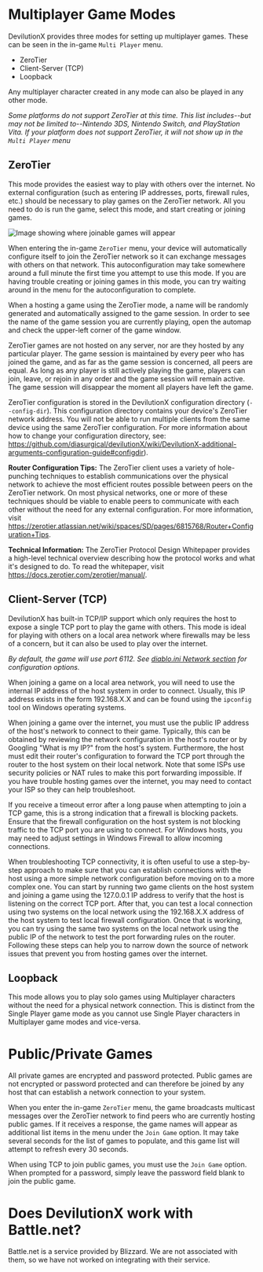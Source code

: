 # Multiplayer Game Modes

DevilutionX provides three modes for setting up multiplayer games. These can be seen in the in-game `Multi Player` menu.

* ZeroTier
* Client-Server (TCP)
* Loopback

Any multiplayer character created in any mode can also be played in any other mode.

*Some platforms do not support ZeroTier at this time. This list includes--but may not be limited to--Nintendo 3DS, Nintendo Switch, and PlayStation Vita. If your platform does not support ZeroTier, it will not show up in the `Multi Player` menu*

## ZeroTier

This mode provides the easiest way to play with others over the internet. No external configuration (such as entering IP addresses, ports, firewall rules, etc.) should be necessary to play games on the ZeroTier network. All you need to do is run the game, select this mode, and start creating or joining games.

![Image showing where joinable games will appear](https://media.discordapp.net/attachments/851552676033724437/906573763204755486/unknown.png)

When entering the in-game `ZeroTier` menu, your device will automatically configure itself to join the ZeroTier network so it can exchange messages with others on that network. This autoconfiguration may take somewhere around a full minute the first time you attempt to use this mode. If you are having trouble creating or joining games in this mode, you can try waiting around in the menu for the autoconfiguration to complete.

When a hosting a game using the ZeroTier mode, a name will be randomly generated and automatically assigned to the game session. In order to see the name of the game session you are currently playing, open the automap and check the upper-left corner of the game window.

ZeroTier games are not hosted on any server, nor are they hosted by any particular player. The game session is maintained by every peer who has joined the game, and as far as the game session is concerned, all peers are equal. As long as any player is still actively playing the game, players can join, leave, or rejoin in any order and the game session will remain active. The game session will disappear the moment all players have left the game.

ZeroTier configuration is stored in the DevilutionX configuration directory (`--config-dir`). This configuration directory contains your device's ZeroTier network address. You will not be able to run multiple clients from the same device using the same ZeroTier configuration. For more information about how to change your configuration directory, see: https://github.com/diasurgical/devilutionX/wiki/DevilutionX-additional-arguments-configuration-guide#configdir).

**Router Configuration Tips:** The ZeroTier client uses a variety of hole-punching techniques to establish communications over the physical network to achieve the most efficient routes possible between peers on the ZeroTier network. On most physical networks, one or more of these techniques should be viable to enable peers to communicate with each other without the need for any external configuration. For more information, visit https://zerotier.atlassian.net/wiki/spaces/SD/pages/6815768/Router+Configuration+Tips.

**Technical Information:** The ZeroTier Protocol Design Whitepaper provides a high-level technical overview describing how the protocol works and what it's designed to do. To read the whitepaper, visit https://docs.zerotier.com/zerotier/manual/.

## Client-Server (TCP)

DevilutionX has built-in TCP/IP support which only requires the host to expose a single TCP port to play the game with others. This mode is ideal for playing with others on a local area network where firewalls may be less of a concern, but it can also be used to play over the internet.

*By default, the game will use port 6112. See [diablo.ini Network section](https://github.com/diasurgical/devilutionX/wiki/DevilutionX-diablo.ini-configuration-guide#Network) for configuration options.*

When joining a game on a local area network, you will need to use the internal IP address of the host system in order to connect. Usually, this IP address exists in the form 192.168.X.X and can be found using the `ipconfig` tool on Windows operating systems.

When joining a game over the internet, you must use the public IP address of the host's network to connect to their game. Typically, this can be obtained by reviewing the network configuration in the host's router or by Googling "What is my IP?" from the host's system. Furthermore, the host must edit their router's configuration to forward the TCP port through the router to the host system on their local network. Note that some ISPs use security policies or NAT rules to make this port forwarding impossible. If you have trouble hosting games over the internet, you may need to contact your ISP so they can help troubleshoot.

If you receive a timeout error after a long pause when attempting to join a TCP game, this is a strong indication that a firewall is blocking packets. Ensure that the firewall configuration on the host system is not blocking traffic to the TCP port you are using to connect. For Windows hosts, you may need to adjust settings in Windows Firewall to allow incoming connections.

When troubleshooting TCP connectivity, it is often useful to use a step-by-step approach to make sure that you can establish connections with the host using a more simple network configuration before moving on to a more complex one. You can start by running two game clients on the host system and joining a game using the 127.0.0.1 IP address to verify that the host is listening on the correct TCP port. After that, you can test a local connection using two systems on the local network using the 192.168.X.X address of the host system to test local firewall configuration. Once that is working, you can try using the same two systems on the local network using the public IP of the network to test the port forwarding rules on the router. Following these steps can help you to narrow down the source of network issues that prevent you from hosting games over the internet.

## Loopback

This mode allows you to play solo games using Multiplayer characters without the need for a physical network connection. This is distinct from the Single Player game mode as you cannot use Single Player characters in Multiplayer game modes and vice-versa.

# Public/Private Games

All private games are encrypted and password protected. Public games are not encrypted or password protected and can therefore be joined by any host that can establish a network connection to your system.

When you enter the in-game `ZeroTier` menu, the game broadcasts multicast messages over the ZeroTier network to find peers who are currently hosting public games. If it receives a response, the game names will appear as additional list items in the menu under the `Join Game` option. It may take several seconds for the list of games to populate, and this game list will attempt to refresh every 30 seconds.

When using TCP to join public games, you must use the `Join Game` option. When prompted for a password, simply leave the password field blank to join the public game.

# Does DevilutionX work with Battle.net?

Battle.net is a service provided by Blizzard. We are not associated with them, so we have not worked on integrating with their service.